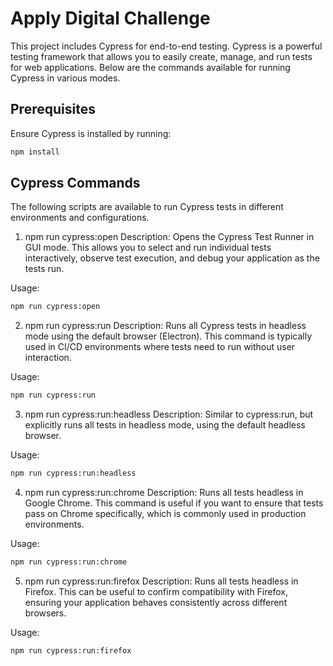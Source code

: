 # Apply Digital Challenge

This project includes Cypress for end-to-end testing. Cypress is a powerful testing framework that allows you to easily create, manage, and run tests for web applications. Below are the commands available for running Cypress in various modes.

## Prerequisites

Ensure Cypress is installed by running:
```bash
npm install
```

## Cypress Commands
The following scripts are available to run Cypress tests in different environments and configurations.

1. npm run cypress:open
Description: Opens the Cypress Test Runner in GUI mode. This allows you to select and run individual tests interactively, observe test execution, and debug your application as the tests run.

Usage:

```bash
npm run cypress:open
```

2. npm run cypress:run
Description: Runs all Cypress tests in headless mode using the default browser (Electron). This command is typically used in CI/CD environments where tests need to run without user interaction.

Usage:

```bash
npm run cypress:run
```

3. npm run cypress:run:headless
Description: Similar to cypress:run, but explicitly runs all tests in headless mode, using the default headless browser.

Usage:

```bash
npm run cypress:run:headless
```

4. npm run cypress:run:chrome
Description: Runs all tests headless in Google Chrome. This command is useful if you want to ensure that tests pass on Chrome specifically, which is commonly used in production environments.

Usage:

```bash
npm run cypress:run:chrome
```

5. npm run cypress:run:firefox
Description: Runs all tests headless in Firefox. This can be useful to confirm compatibility with Firefox, ensuring your application behaves consistently across different browsers.

Usage:

```bash
npm run cypress:run:firefox
```